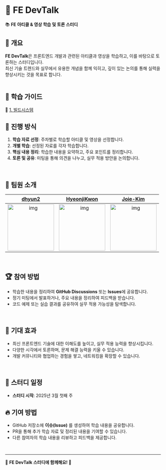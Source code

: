 # 🚀 FE DevTalk

📚 **FE 아티클 & 영상 학습 및 토론 스터디**  

## 📝 개요
**FE DevTalk**은 프론트엔드 개발과 관련된 아티클과 영상을 학습하고, 이를 바탕으로 토론하는 스터디입니다.  
최신 기술 트렌드와 실무에서 유용한 개념을 함께 익히고, 깊이 있는 논의를 통해 실력을 향상시키는 것을 목표로 합니다.  
<br/>

## 📖 학습 가이드
🔗 [1. 빌드시스템](https://github.com/dev-bookclub/fe_devtalk/wiki/1%EC%A3%BC%EC%B0%A8-%ED%95%99%EC%8A%B5-%EA%B0%80%EC%9D%B4%EB%93%9C)
<br/>

## 🔄 진행 방식
1.  **학습 자료 선정**: 주차별로 학습할 아티클 및 영상을 선정합니다.
2.  **개별 학습**: 선정된 자료를 각자 학습합니다.
3.  **핵심 내용 정리**: 학습한 내용을 요약하고, 주요 포인트를 정리합니다.
4.  **토론 및 공유**: 미팅을 통해 의견을 나누고, 실무 적용 방안을 논의합니다.
<br/>

## 👥 팀원 소개
|                                       [dhyun2](https://github.com/dhyun2)                                       |                                       [HyeonjiKwon](https://github.com/HyeonjiKwon)                                       |                                       [Joie-Kim](https://github.com/Joie-Kim)                                       |
| :--------------------------------------------------------------------------------------------------------------: | :----------------------------------------------------------------------------------------------------------------------: | :-----------------------------------------------------------------------------------------------------------------: |
| [<img src="https://github.com/dhyun2.png" alt="img" height="150px" width="150px" />](https://github.com/dhyun2) | [<img src="https://github.com/HyeonjiKwon.png" alt="img" height="150px" width="150px" />](https://github.com/HyeonjiKwon) | [<img src="https://github.com/Joie-Kim.png" alt="img" height="150px" width="150px" />](https://github.com/Joie-Kim) |
<br/>

## 🏆 참여 방법
-  학습한 내용을 정리하여 **GitHub Discussions** 또는 **Issues**에 공유합니다.
-  정기 미팅에서 발표하거나, 주요 내용을 정리하여 피드백을 받습니다.
-  코드 예제 또는 실습 결과를 공유하여 실무 적용 가능성을 탐색합니다.
<br/>

## 🎯 기대 효과
-  최신 프론트엔드 기술에 대한 이해도를 높이고, 실무 적용 능력을 향상시킵니다.
-  다양한 시각에서 토론하며, 문제 해결 능력을 키울 수 있습니다.
-  개발 커뮤니티와 협업하는 경험을 쌓고, 네트워킹을 확장할 수 있습니다.
<br/>

## 📅 스터디 일정
-  **스터디 시작**: 2025년 3월 첫째 주

## 🔥 기여 방법
-  GitHub 저장소에 **이슈(Issue)** 를 생성하여 학습 내용을 공유합니다.
-  PR을 통해 추가 학습 자료 및 정리된 내용을 기여할 수 있습니다.
-  다른 참여자의 학습 내용을 리뷰하고 피드백을 제공합니다.
<br/>

---
🎉 **FE DevTalk 스터디에 함께해요! 🚀**
